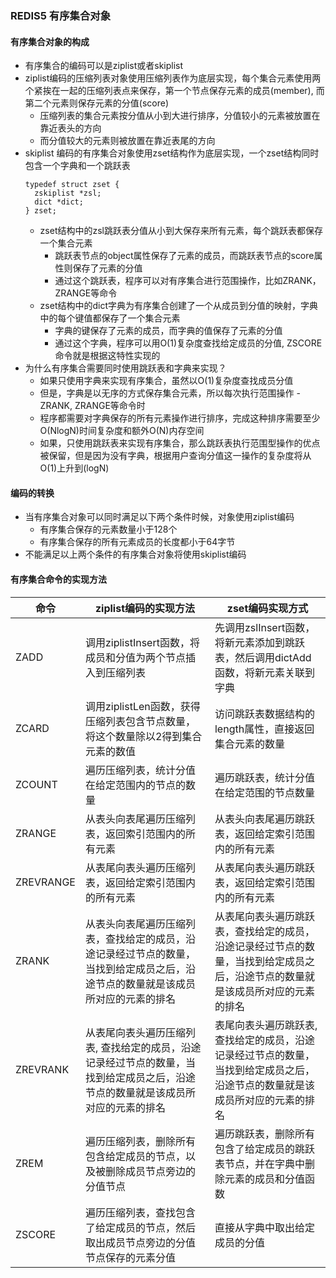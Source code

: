 ### REDIS5 有序集合对象
#### 有序集合对象的构成
- 有序集合的编码可以是ziplist或者skiplist
- ziplist编码的压缩列表对象使用压缩列表作为底层实现，每个集合元素使用两个紧挨在一起的压缩列表点来保存，第一个节点保存元素的成员(member), 而第二个元素则保存元素的分值(score)
  - 压缩列表的集合元素按分值从小到大进行排序，分值较小的元素被放置在靠近表头的方向
  - 而分值较大的元素则被放置在靠近表尾的方向
- skiplist 编码的有序集合对象使用zset结构作为底层实现，一个zset结构同时包含一个字典和一个跳跃表
  ```
  typedef struct zset {
    zskiplist *zsl;
    dict *dict;
  } zset;
  ```
  - zset结构中的zsl跳跃表分值从小到大保存来所有元素，每个跳跃表都保存一个集合元素
    - 跳跃表节点的object属性保存了元素的成员，而跳跃表节点的score属性则保存了元素的分值
    - 通过这个跳跃表，程序可以对有序集合进行范围操作，比如ZRANK，ZRANGE等命令
  - zset结构中的dict字典为有序集合创建了一个从成员到分值的映射，字典中的每个键值都保存了一个集合元素
    - 字典的键保存了元素的成员，而字典的值保存了元素的分值
    - 通过这个字典，程序可以用O(1)复杂度查找给定成员的分值, ZSCORE命令就是根据这特性实现的
- 为什么有序集合需要同时使用跳跃表和字典来实现？
  - 如果只使用字典来实现有序集合，虽然以O(1)复杂度查找成员分值
  - 但是，字典是以无序的方式保存集合元素，所以每次执行范围操作 - ZRANK, ZRANGE等命令时
  - 程序都需要对字典保存的所有元素操作进行排序，完成这种排序需要至少O(NlogN)时间复杂度和额外O(N)内存空间
  - 如果，只使用跳跃表来实现有序集合，那么跳跃表执行范围型操作的优点被保留，但是因为没有字典，根据用户查询分值这一操作的复杂度将从O(1)上升到(logN)

#### 编码的转换
- 当有序集合对象可以同时满足以下两个条件时候，对象使用ziplist编码
  - 有序集合保存的元素数量小于128个
  - 有序集合保存的所有元素成员的长度都小于64字节
- 不能满足以上两个条件的有序集合对象将使用skiplist编码

#### 有序集合命令的实现方法
| 命令 | ziplist编码的实现方法 | zset编码实现方式 |
| --- | --- | --- |
|ZADD|调用ziplistInsert函数，将成员和分值为两个节点插入到压缩列表|先调用zslInsert函数，将新元素添加到跳跃表，然后调用dictAdd函数，将新元素关联到字典|
|ZCARD|调用ziplistLen函数，获得压缩列表包含节点数量，将这个数量除以2得到集合元素的数值|访问跳跃表数据结构的length属性，直接返回集合元素的数量|
|ZCOUNT|遍历压缩列表，统计分值在给定范围内的节点的数量|遍历跳跃表，统计分值在给定范围的节点数量|
|ZRANGE|从表头向表尾遍历压缩列表，返回索引范围内的所有元素|从表头向表尾遍历跳跃表，返回给定索引范围内的所有元素|
|ZREVRANGE|从表尾向表头遍历压缩列表，返回给定索引范围内的所有元素|从表尾向表头遍历跳跃表，返回给定索引范围内的所有元素|
|ZRANK|从表头向表尾遍历压缩列表，查找给定的成员，沿途记录经过节点的数量，当找到给定成员之后，沿途节点的数量就是该成员所对应的元素的排名|从表尾向表头遍历跳跃表，查找给定的成员，沿途记录经过节点的数量，当找到给定成员之后，沿途节点的数量就是该成员所对应的元素的排名||
|ZREVRANK|从表尾向表头遍历压缩列表, 查找给定的成员，沿途记录经过节点的数量，当找到给定成员之后，沿途节点的数量就是该成员所对应的元素的排名|表尾向表头遍历跳跃表,查找给定的成员，沿途记录经过节点的数量，当找到给定成员之后，沿途节点的数量就是该成员所对应的元素的排名|
|ZREM|遍历压缩列表，删除所有包含给定成员的节点，以及被删除成员节点旁边的分值节点|遍历跳跃表，删除所有包含了给定成员的跳跃表节点，并在字典中删除元素的成员和分值函数|
|ZSCORE|遍历压缩列表，查找包含了给定成员的节点，然后取出成员节点旁边的分值节点保存的元素分值|直接从字典中取出给定成员的分值|